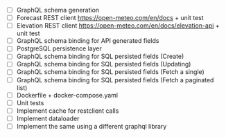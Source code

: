 - [ ] GraphQL schema generation
- [ ] Forecast REST client https://open-meteo.com/en/docs + unit test
- [ ] Elevation REST client https://open-meteo.com/en/docs/elevation-api + unit test
- [ ] GraphQL schema binding for API generated fields
- [ ] PostgreSQL persistence layer
- [ ] GraphQL schema binding for SQL persisted fields (Create)
- [ ] GraphQL schema binding for SQL persisted fields (Updating)
- [ ] GraphQL schema binding for SQL persisted fields (Fetch a single)
- [ ] GraphQL schema binding for SQL persisted fields (Fetch a paginated list)
- [ ] Dockerfile + docker-compose.yaml
- [ ] Unit tests
- [ ] Implement cache for restclient calls
- [ ] Implement dataloader
- [ ] Implement the same using a different graphql library